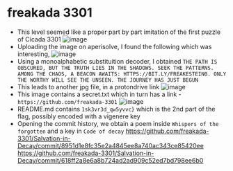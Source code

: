 # freakada 3301
- This level seemed like a proper part by part imitation of the first puzzle of Cicada 3301
![image](https://github.com/user-attachments/assets/dad6c739-648e-4b21-82be-ce16664afb8d)
- Uploading the image on aperisolve, I found the following which was interesting,
![image](https://github.com/user-attachments/assets/0eff7772-e8cb-4ada-b90a-aec4147ba0ad)
- Using a monoalphabetic substituition decoder, I obtained `THE PATH IS OBSCURED, BUT THE TRUTH LIES IN THE SHADOWS. SEEK THE PATTERNS. AMONG THE CHAOS, A BEACON AWAITS: HTTPS://BIT.LY/FREAKESTEIN0. ONLY THE WORTHY WILL SEE THE UNSEEN. THE JOURNEY HAS JUST BEGUN`
- This leads to another jpg file, in a protondrive link
![image](https://github.com/user-attachments/assets/7ca365d8-a44e-45c8-a5b8-105b0c5f64ec)
- This image contains a secret.txt which in turn has a link - `https://github.com/freakada-3301`
![image](https://github.com/user-attachments/assets/9378ead3-2055-4c15-ad5e-5ca6868c8e20)
- README.md contains `1sk3vr3d_qw5yvvc}` which is the 2nd part of the flag, possibly encoded with a vigenere key
- Opening the commit history, we obtain a poem inside `Whispers of the forgotten` and a key in `Code of decay`
https://github.com/freakada-3301/Salvation-in-Decay/commit/8951d1e8fc35e2a4845ee8a740ac343ce85420ee
https://github.com/freakada-3301/Salvation-in-Decay/commit/618ff2a8e6a8b724ad2ad909c52ed7bd798ee6b0
